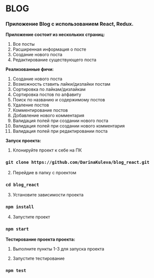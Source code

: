 # BLOG
### Приложение Blog с использованием React, Redux.

**Приложение состоит из нескольких страниц:**
1. Все посты
2. Расширенная информация о посте
3. Создание нового поста
4. Редактирование существующего поста

**Реализованные фичи:**
1. Создание нового поста
2. Возможность ставить лайки/дизлайки постам
3. Сортировка по лайкам/дизлайкам
4. Сортировка постов по алфавиту
5. Поиск по названию и содержимому постов
6. Удаление постов
7. Комментирование постов
8. Добавление нового комментария
9. Валидация полей при создании нового поста
10. Валидация полей при создании нового комментария
11. Валидация полей при редактировании поста

**Запуск проекта:**

1. Клонируйте проект к себе на ПК
### `git clone https://github.com/DarinaKuleva/blog_react.git`

2. Перейдие в папку с проектом
### `cd blog_react`

3. Установите зависимости проекта
### `npm install`

4. Запустите проект
### `npm start`

**Тестирование проекта проекта:**

1. Выполните пункты 1-3 для запуска проекта

2. Запустите тестирование
### `npm test`
